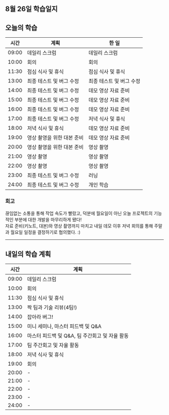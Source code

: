 ## 8월 26일 학습일지

## 오늘의 학습

| 시간  | 계획                       | 한 일                    |
| ----- | -------------------------- | ------------------------ |
| 09:00 | 데일리 스크럼              | 데일리 스크럼            |
| 10:00 | 회의                       | 회의                     |
| 11:30 | 점심 식사 및 휴식          | 점심 식사 및 휴식        |
| 13:00 | 최종 테스트 및 버그 수정   | 최종 테스트 및 버그 수정 |
| 14:00 | 최종 테스트 및 버그 수정   | 데모 영상 자료 준비      |
| 15:00 | 최종 테스트 및 버그 수정   | 데모 영상 자료 준비      |
| 16:00 | 최종 테스트 및 버그 수정   | 데모 영상 자료 준비      |
| 17:00 | 최종 테스트 및 버그 수정   | 저녁 식사 및 휴식        |
| 18:00 | 저녁 식사 및 휴식          | 데모 영상 자료 준비      |
| 19:00 | 영상 촬영을 위한 대본 준비 | 데모 영상 자료 준비      |
| 20:00 | 영상 촬영을 위한 대본 준비 | 영상 촬영                |
| 21:00 | 영상 촬영                  | 영상 촬영                |
| 22:00 | 영상 촬영                  | 영상 촬영                |
| 23:00 | 최종 테스트 및 버그 수정   | 러닝                     |
| 24:00 | 최종 테스트 및 버그 수정   | 개인 학습                |

### 회고

끊임없는 소통을 통해 작업 속도가 빨랐고, 덕분에 월요일이 아닌 오늘 프로젝트의 기능적인 부분에 대한 개발을 마무리하게 됐다!  
자료 준비(키노트, 대본)와 영상 촬영까지 마치고 내일 데모 이후 저녁 회의를 통해 주말과 월요일 일정을 결정하기로 협의했다. :)

---

## 내일의 학습 계획

| 시간  | 계획                                           |
| ----- | ---------------------------------------------- |
| 09:00 | 데일리 스크럼                                  |
| 10:00 | 회의                                           |
| 11:30 | 점심 식사 및 휴식                              |
| 13:00 | 짝 팀과 기술 리뷰(4팀!)                        |
| 14:00 | 잡아라 버그!                                   |
| 15:00 | 미니 세미나, 마스터 피드백 및 Q&A              |
| 16:00 | 마스터 피드백 및 Q&A, 팀 주간회고 및 자율 활동 |
| 17:00 | 팀 주간회고 및 자율 활동                       |
| 18:00 | 저녁 식사 및 휴식                              |
| 19:00 | 회의                                           |
| 20:00 | -                                              |
| 21:00 | -                                              |
| 22:00 | -                                              |
| 23:00 | -                                              |
| 24:00 | -                                              |
